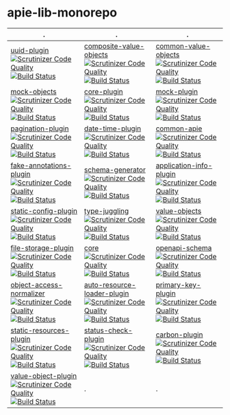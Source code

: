 # apie-lib-monorepo

| . | . | . | 
| --- | --- | --- | 
| [uuid-plugin](https://github.com/apie-lib/uuid-plugin)[![Scrutinizer Code Quality](https://scrutinizer-ci.com/g/apie-lib/uuid-plugin/badges/quality-score.png?b=main)](https://scrutinizer-ci.com/g/apie-lib/uuid-plugin/?branch=main)[![Build Status](https://scrutinizer-ci.com/g/apie-lib/uuid-plugin/badges/build.png?b=main)](https://scrutinizer-ci.com/g/apie-lib/uuid-plugin/build-status/main) | [composite-value-objects](https://github.com/apie-lib/composite-value-objects)[![Scrutinizer Code Quality](https://scrutinizer-ci.com/g/apie-lib/composite-value-objects/badges/quality-score.png?b=main)](https://scrutinizer-ci.com/g/apie-lib/composite-value-objects/?branch=main)[![Build Status](https://scrutinizer-ci.com/g/apie-lib/composite-value-objects/badges/build.png?b=main)](https://scrutinizer-ci.com/g/apie-lib/composite-value-objects/build-status/main) | [common-value-objects](https://github.com/apie-lib/common-value-objects)[![Scrutinizer Code Quality](https://scrutinizer-ci.com/g/apie-lib/common-value-objects/badges/quality-score.png?b=main)](https://scrutinizer-ci.com/g/apie-lib/common-value-objects/?branch=main)[![Build Status](https://scrutinizer-ci.com/g/apie-lib/common-value-objects/badges/build.png?b=main)](https://scrutinizer-ci.com/g/apie-lib/common-value-objects/build-status/main) | 
| [mock-objects](https://github.com/apie-lib/mock-objects)[![Scrutinizer Code Quality](https://scrutinizer-ci.com/g/apie-lib/mock-objects/badges/quality-score.png?b=main)](https://scrutinizer-ci.com/g/apie-lib/mock-objects/?branch=main)[![Build Status](https://scrutinizer-ci.com/g/apie-lib/mock-objects/badges/build.png?b=main)](https://scrutinizer-ci.com/g/apie-lib/mock-objects/build-status/main) | [core-plugin](https://github.com/apie-lib/core-plugin)[![Scrutinizer Code Quality](https://scrutinizer-ci.com/g/apie-lib/core-plugin/badges/quality-score.png?b=main)](https://scrutinizer-ci.com/g/apie-lib/core-plugin/?branch=main)[![Build Status](https://scrutinizer-ci.com/g/apie-lib/core-plugin/badges/build.png?b=main)](https://scrutinizer-ci.com/g/apie-lib/core-plugin/build-status/main) | [mock-plugin](https://github.com/apie-lib/mock-plugin)[![Scrutinizer Code Quality](https://scrutinizer-ci.com/g/apie-lib/mock-plugin/badges/quality-score.png?b=main)](https://scrutinizer-ci.com/g/apie-lib/mock-plugin/?branch=main)[![Build Status](https://scrutinizer-ci.com/g/apie-lib/mock-plugin/badges/build.png?b=main)](https://scrutinizer-ci.com/g/apie-lib/mock-plugin/build-status/main) | 
| [pagination-plugin](https://github.com/apie-lib/pagination-plugin)[![Scrutinizer Code Quality](https://scrutinizer-ci.com/g/apie-lib/pagination-plugin/badges/quality-score.png?b=main)](https://scrutinizer-ci.com/g/apie-lib/pagination-plugin/?branch=main)[![Build Status](https://scrutinizer-ci.com/g/apie-lib/pagination-plugin/badges/build.png?b=main)](https://scrutinizer-ci.com/g/apie-lib/pagination-plugin/build-status/main) | [date-time-plugin](https://github.com/apie-lib/date-time-plugin)[![Scrutinizer Code Quality](https://scrutinizer-ci.com/g/apie-lib/date-time-plugin/badges/quality-score.png?b=main)](https://scrutinizer-ci.com/g/apie-lib/date-time-plugin/?branch=main)[![Build Status](https://scrutinizer-ci.com/g/apie-lib/date-time-plugin/badges/build.png?b=main)](https://scrutinizer-ci.com/g/apie-lib/date-time-plugin/build-status/main) | [common-apie](https://github.com/apie-lib/common-apie)[![Scrutinizer Code Quality](https://scrutinizer-ci.com/g/apie-lib/common-apie/badges/quality-score.png?b=main)](https://scrutinizer-ci.com/g/apie-lib/common-apie/?branch=main)[![Build Status](https://scrutinizer-ci.com/g/apie-lib/common-apie/badges/build.png?b=main)](https://scrutinizer-ci.com/g/apie-lib/common-apie/build-status/main) | 
| [fake-annotations-plugin](https://github.com/apie-lib/fake-annotations-plugin)[![Scrutinizer Code Quality](https://scrutinizer-ci.com/g/apie-lib/fake-annotations-plugin/badges/quality-score.png?b=main)](https://scrutinizer-ci.com/g/apie-lib/fake-annotations-plugin/?branch=main)[![Build Status](https://scrutinizer-ci.com/g/apie-lib/fake-annotations-plugin/badges/build.png?b=main)](https://scrutinizer-ci.com/g/apie-lib/fake-annotations-plugin/build-status/main) | [schema-generator](https://github.com/apie-lib/schema-generator)[![Scrutinizer Code Quality](https://scrutinizer-ci.com/g/apie-lib/schema-generator/badges/quality-score.png?b=main)](https://scrutinizer-ci.com/g/apie-lib/schema-generator/?branch=main)[![Build Status](https://scrutinizer-ci.com/g/apie-lib/schema-generator/badges/build.png?b=main)](https://scrutinizer-ci.com/g/apie-lib/schema-generator/build-status/main) | [application-info-plugin](https://github.com/apie-lib/application-info-plugin)[![Scrutinizer Code Quality](https://scrutinizer-ci.com/g/apie-lib/application-info-plugin/badges/quality-score.png?b=main)](https://scrutinizer-ci.com/g/apie-lib/application-info-plugin/?branch=main)[![Build Status](https://scrutinizer-ci.com/g/apie-lib/application-info-plugin/badges/build.png?b=main)](https://scrutinizer-ci.com/g/apie-lib/application-info-plugin/build-status/main) | 
| [static-config-plugin](https://github.com/apie-lib/static-config-plugin)[![Scrutinizer Code Quality](https://scrutinizer-ci.com/g/apie-lib/static-config-plugin/badges/quality-score.png?b=main)](https://scrutinizer-ci.com/g/apie-lib/static-config-plugin/?branch=main)[![Build Status](https://scrutinizer-ci.com/g/apie-lib/static-config-plugin/badges/build.png?b=main)](https://scrutinizer-ci.com/g/apie-lib/static-config-plugin/build-status/main) | [type-juggling](https://github.com/apie-lib/type-juggling)[![Scrutinizer Code Quality](https://scrutinizer-ci.com/g/apie-lib/type-juggling/badges/quality-score.png?b=main)](https://scrutinizer-ci.com/g/apie-lib/type-juggling/?branch=main)[![Build Status](https://scrutinizer-ci.com/g/apie-lib/type-juggling/badges/build.png?b=main)](https://scrutinizer-ci.com/g/apie-lib/type-juggling/build-status/main) | [value-objects](https://github.com/apie-lib/value-objects)[![Scrutinizer Code Quality](https://scrutinizer-ci.com/g/apie-lib/value-objects/badges/quality-score.png?b=main)](https://scrutinizer-ci.com/g/apie-lib/value-objects/?branch=main)[![Build Status](https://scrutinizer-ci.com/g/apie-lib/value-objects/badges/build.png?b=main)](https://scrutinizer-ci.com/g/apie-lib/value-objects/build-status/main) | 
| [file-storage-plugin](https://github.com/apie-lib/file-storage-plugin)[![Scrutinizer Code Quality](https://scrutinizer-ci.com/g/apie-lib/file-storage-plugin/badges/quality-score.png?b=main)](https://scrutinizer-ci.com/g/apie-lib/file-storage-plugin/?branch=main)[![Build Status](https://scrutinizer-ci.com/g/apie-lib/file-storage-plugin/badges/build.png?b=main)](https://scrutinizer-ci.com/g/apie-lib/file-storage-plugin/build-status/main) | [core](https://github.com/apie-lib/core)[![Scrutinizer Code Quality](https://scrutinizer-ci.com/g/apie-lib/core/badges/quality-score.png?b=main)](https://scrutinizer-ci.com/g/apie-lib/core/?branch=main)[![Build Status](https://scrutinizer-ci.com/g/apie-lib/core/badges/build.png?b=main)](https://scrutinizer-ci.com/g/apie-lib/core/build-status/main) | [openapi-schema](https://github.com/apie-lib/openapi-schema)[![Scrutinizer Code Quality](https://scrutinizer-ci.com/g/apie-lib/openapi-schema/badges/quality-score.png?b=main)](https://scrutinizer-ci.com/g/apie-lib/openapi-schema/?branch=main)[![Build Status](https://scrutinizer-ci.com/g/apie-lib/openapi-schema/badges/build.png?b=main)](https://scrutinizer-ci.com/g/apie-lib/openapi-schema/build-status/main) | 
| [object-access-normalizer](https://github.com/apie-lib/object-access-normalizer)[![Scrutinizer Code Quality](https://scrutinizer-ci.com/g/apie-lib/object-access-normalizer/badges/quality-score.png?b=main)](https://scrutinizer-ci.com/g/apie-lib/object-access-normalizer/?branch=main)[![Build Status](https://scrutinizer-ci.com/g/apie-lib/object-access-normalizer/badges/build.png?b=main)](https://scrutinizer-ci.com/g/apie-lib/object-access-normalizer/build-status/main) | [auto-resource-loader-plugin](https://github.com/apie-lib/auto-resource-loader-plugin)[![Scrutinizer Code Quality](https://scrutinizer-ci.com/g/apie-lib/auto-resource-loader-plugin/badges/quality-score.png?b=main)](https://scrutinizer-ci.com/g/apie-lib/auto-resource-loader-plugin/?branch=main)[![Build Status](https://scrutinizer-ci.com/g/apie-lib/auto-resource-loader-plugin/badges/build.png?b=main)](https://scrutinizer-ci.com/g/apie-lib/auto-resource-loader-plugin/build-status/main) | [primary-key-plugin](https://github.com/apie-lib/primary-key-plugin)[![Scrutinizer Code Quality](https://scrutinizer-ci.com/g/apie-lib/primary-key-plugin/badges/quality-score.png?b=main)](https://scrutinizer-ci.com/g/apie-lib/primary-key-plugin/?branch=main)[![Build Status](https://scrutinizer-ci.com/g/apie-lib/primary-key-plugin/badges/build.png?b=main)](https://scrutinizer-ci.com/g/apie-lib/primary-key-plugin/build-status/main) | 
| [static-resources-plugin](https://github.com/apie-lib/static-resources-plugin)[![Scrutinizer Code Quality](https://scrutinizer-ci.com/g/apie-lib/static-resources-plugin/badges/quality-score.png?b=main)](https://scrutinizer-ci.com/g/apie-lib/static-resources-plugin/?branch=main)[![Build Status](https://scrutinizer-ci.com/g/apie-lib/static-resources-plugin/badges/build.png?b=main)](https://scrutinizer-ci.com/g/apie-lib/static-resources-plugin/build-status/main) | [status-check-plugin](https://github.com/apie-lib/status-check-plugin)[![Scrutinizer Code Quality](https://scrutinizer-ci.com/g/apie-lib/status-check-plugin/badges/quality-score.png?b=main)](https://scrutinizer-ci.com/g/apie-lib/status-check-plugin/?branch=main)[![Build Status](https://scrutinizer-ci.com/g/apie-lib/status-check-plugin/badges/build.png?b=main)](https://scrutinizer-ci.com/g/apie-lib/status-check-plugin/build-status/main) | [carbon-plugin](https://github.com/apie-lib/carbon-plugin)[![Scrutinizer Code Quality](https://scrutinizer-ci.com/g/apie-lib/carbon-plugin/badges/quality-score.png?b=main)](https://scrutinizer-ci.com/g/apie-lib/carbon-plugin/?branch=main)[![Build Status](https://scrutinizer-ci.com/g/apie-lib/carbon-plugin/badges/build.png?b=main)](https://scrutinizer-ci.com/g/apie-lib/carbon-plugin/build-status/main) | 
| [value-object-plugin](https://github.com/apie-lib/value-object-plugin)[![Scrutinizer Code Quality](https://scrutinizer-ci.com/g/apie-lib/value-object-plugin/badges/quality-score.png?b=main)](https://scrutinizer-ci.com/g/apie-lib/value-object-plugin/?branch=main)[![Build Status](https://scrutinizer-ci.com/g/apie-lib/value-object-plugin/badges/build.png?b=main)](https://scrutinizer-ci.com/g/apie-lib/value-object-plugin/build-status/main) | . | . | 

